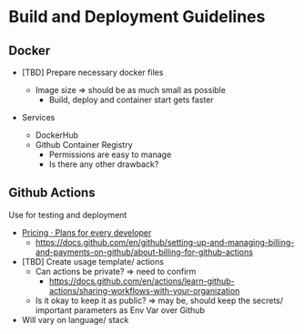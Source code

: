 # Build and Deployment Guidelines

## Docker

- [TBD] Prepare necessary docker files
  - Image size => should be as much small as possible
    - Build, deploy and container start gets faster
- Services

  - DockerHub
  - Github Container Registry
    - Permissions are easy to manage
    - Is there any other drawback?

## Github Actions

Use for testing and deployment

- [Pricing · Plans for every developer](https://github.com/pricing)
  - https://docs.github.com/en/github/setting-up-and-managing-billing-and-payments-on-github/about-billing-for-github-actions
- [TBD] Create usage template/ actions
  - Can actions be private? => need to confirm
    - https://docs.github.com/en/actions/learn-github-actions/sharing-workflows-with-your-organization
  - Is it okay to keep it as public? => may be, should keep the secrets/ important parameters as Env Var over Github
- Will vary on language/ stack
